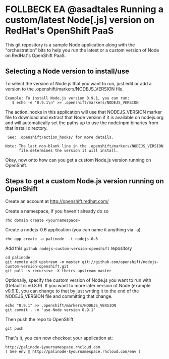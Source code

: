 
FOLLBECK EA @asadtales
Running a custom/latest Node[.js] version on RedHat's OpenShift PaaS
====================================================================
This git repository is a sample Node application along with the
"orchestration" bits to help you run the latest or a custom version
of Node on RedHat's OpenShift PaaS.


Selecting a Node version to install/use
---------------------------------------

To select the version of Node.js that you want to run, just edit or add
a version to the .openshift/markers/NODEJS_VERSION file.

    Example: To install Node.js version 0.9.1, you can run:
       $ echo -e "0.9.1\n" >> .openshift/markers/NODEJS_VERSION


The action_hooks in this application will use that NODEJS_VERSION marker
file to download and extract that Node version if it is available on
nodejs.org and will automatically set the paths up to use the node/npm
binaries from that install directory.

     See: .openshift/action_hooks/ for more details.

    Note: The last non-blank line in the .openshift/markers/NODEJS_VERSION
          file.determines the version it will install.


Okay, now onto how can you get a custom Node.js version running
on OpenShift.


Steps to get a custom Node.js version running on OpenShift
----------------------------------------------------------

Create an account at http://openshift.redhat.com/

Create a namespace, if you haven't already do so

    rhc domain create <yournamespace>

Create a nodejs-0.6 application (you can name it anything via -a)

    rhc app create -a palinode  -t nodejs-0.6

Add this `github nodejs-custom-version-openshift` repository

    cd palinode
    git remote add upstream -m master git://github.com/openshift/nodejs-custom-version-openshift.git
    git pull -s recursive -X theirs upstream master

Optionally, specify the custom version of Node.js you want to run with
(Default is v0.8.9).
If you want to more later version of Node (example v0.9.1), you can change
to that by just writing it to the end of the NODEJS_VERSION file and
committing that change.

    echo "0.9.1" >> .openshift/markers/NODEJS_VERSION
    git commit . -m 'use Node version 0.9.1'

Then push the repo to OpenShift

    git push

That's it, you can now checkout your application at:

    http://palinode-$yournamespace.rhcloud.com
    ( See env @ http://palinode-$yournamespace.rhcloud.com/env )

